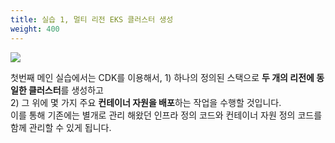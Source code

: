 ```yaml
---
title: 실습 1, 멀티 리전 EKS 클러스터 생성
weight: 400
---
```


![](/images/20-deploy-clusters/intro.svg)

첫번째 메인 실습에서는 CDK를 이용해서, 1) 하나의 정의된 스택으로 **두 개의 리전에 동일한 클러스터**를 생성하고  
2) 그 위에 몇 가지 주요 **컨테이너 자원을 배포**하는 작업을 수행할 것입니다.  
이를 통해 기존에는 별개로 관리 해왔던 인프라 정의 코드와 컨테이너 자원 정의 코드를 함께 관리할 수 있게 됩니다.